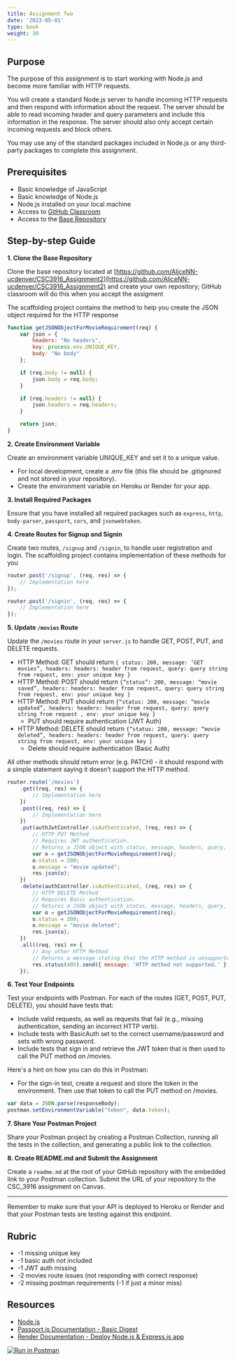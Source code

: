 ```yaml
---
title: Assignment Two
date: '2023-05-01'
type: book
weight: 30
---
```


## Purpose
The purpose of this assignment is to start working with Node.js and become more familiar with HTTP requests.

You will create a standard Node.js server to handle incoming HTTP requests and then respond with information about the request. The server should be able to read incoming header and query parameters and include this information in the response. The server should also only accept certain incoming requests and block others.

You may use any of the standard packages included in Node.js or any third-party packages to complete this assignment.

## Prerequisites

- Basic knowledge of JavaScript
- Basic knowledge of Node.js
- Node.js installed on your local machine
- Access to [GitHub Classroom](https://classroom.github.com/classrooms)
- Access to the [Base Repository](https://github.com/AliceNN-ucdenver/CSC3916_Assignment2)

## Step-by-step Guide

**1. Clone the Base Repository**

Clone the base repository located at [https://github.com/AliceNN-ucdenver/CSC3916_Assignment2](https://github.com/AliceNN-ucdenver/CSC3916_Assignment2) and create your own repository; GitHub classroom will do this when you accept the assigment

The scaffolding project contains the method to help you create the JSON object required for the HTTP response
```javascript
function getJSONObjectForMovieRequirement(req) {
    var json = {
        headers: "No headers",
        key: process.env.UNIQUE_KEY,
        body: "No body"
    };

    if (req.body != null) {
        json.body = req.body;
    }

    if (req.headers != null) {
        json.headers = req.headers;
    }

    return json;
}
```
**2. Create Environment Variable**

Create an environment variable UNIQUE_KEY and set it to a unique value.
- For local development, create a .env file (this file should be .gitignored and not stored in your repository).
- Create the environment variable on Heroku or Render for your app.

**3. Install Required Packages**

Ensure that you have installed all required packages such as `express`, `http`, `body-parser`, `passport`, `cors`, and `jsonwebtoken`.

**4. Create Routes for Signup and Signin**

Create two routes, `/signup` and `/signin`, to handle user registration and login.  The scaffolding project contains implementation of these methods for you

```javascript
router.post('/signup', (req, res) => {
    // Implementation here
});

router.post('/signin', (req, res) => {
    // Implementation here
});
```

**5. Update `/movies` Route**

Update the `/movies` route in your `server.js` to handle GET, POST, PUT, and DELETE requests.
- HTTP Method: GET should return `{ status: 200, message: ‘GET movies”, headers: headers: header from request, query: query string from request, env: your unique key }`
- HTTP Method: POST should return `{“status”: 200, message: “movie saved”, headers: headers: header from request, query: query string from request, env: your unique key }`
- HTTP Method: PUT should return `{“status: 200, message: “movie updated”, headers: headers: header from request, query: query string from request , env: your unique key }`
    - PUT should require authentication (JWT Auth)
- HTTP Method: DELETE should return `{“status: 200, message: “movie deleted”, headers: headers: header from request, query: query string from request, env: your unique key }`
    - Delete should require authentication (Basic Auth)

All other methods should return error (e.g. PATCH) - it should respond with a simple statement saying it doesn’t support the HTTP method.

```javascript
router.route('/movies')
    .get((req, res) => {
        // Implementation here
    })
    .post((req, res) => {
        // Implementation here
    })
    .put(authJwtController.isAuthenticated, (req, res) => {
        // HTTP PUT Method
        // Requires JWT authentication.
        // Returns a JSON object with status, message, headers, query, and env.
        var o = getJSONObjectForMovieRequirement(req);
        o.status = 200;
        o.message = "movie updated";
        res.json(o);
    })
    .delete(authController.isAuthenticated, (req, res) => {
        // HTTP DELETE Method
        // Requires Basic authentication.
        // Returns a JSON object with status, message, headers, query, and env.
        var o = getJSONObjectForMovieRequirement(req);
        o.status = 200;
        o.message = "movie deleted";
        res.json(o);
    })
    .all((req, res) => {
        // Any other HTTP Method
        // Returns a message stating that the HTTP method is unsupported.
        res.status(405).send({ message: 'HTTP method not supported.' });
    });
```

**6. Test Your Endpoints**

Test your endpoints with Postman. For each of the routes (GET, POST, PUT, DELETE), you should have tests that:

- Include valid requests, as well as requests that fail (e.g., missing authentication, sending an incorrect HTTP verb).
- Include tests with BasicAuth set to the correct username/password and sets with wrong password.
- Include tests that sign in and retrieve the JWT token that is then used to call the PUT method on /movies.

Here's a hint on how you can do this in Postman:

- For the sign-in test, create a request and store the token in the environment. Then use that token to call the PUT method on /movies.

```javascript
var data = JSON.parse(responseBody);
postman.setEnvironmentVariable("token", data.token);
```

**7. Share Your Postman Project**

Share your Postman project by creating a Postman Collection, running all the tests in the collection, and generating a public link to the collection.

**8. Create README.md and Submit the Assignment**

Create a `readme.md` at the root of your GitHub repository with the embedded link to your Postman collection. Submit the URL of your repository to the CSC_3916 assignment on Canvas.

---

Remember to make sure that your API is deployed to Heroku or Render and that your Postman tests are testing against this endpoint.

## Rubric

- -1 missing unique key 
- -1 basic auth not included
- -1 JWT auth missing
- -2 movies route issues (not responding with correct response)
- -2 missing postman requirements (-1 if just a minor miss)

## Resources
- [Node.js](http://nodejs.org)
- [Passport.js Documentation - Basic Digest](http://www.passportjs.org/docs/basic-digest/)
- [Render Documentation - Deploy Node.js & Express.js app](https://render.com/docs/deploy-node-express-app)

[![Run in Postman](https://run.pstmn.io/button.svg)](https://app.getpostman.com/run-collection/1e37a1a45fd828a9cb10)

